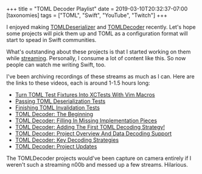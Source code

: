 +++
title = "TOML Decoder Playlist"
date = 2019-03-10T20:32:37-07:00
[taxonomies]
tags = ["TOML", "Swift", "YouTube", "Twitch"]
+++

I enjoyed making [TOMLDeserializer][] and [TOMLDecoder][] recently. Let's hope
some projects will pick them up and TOML as a configuration format will start to
spead in Swift communities.

What's outstanding about these projects is that I started working on them while
[streaming][]. Personally, I consume a lot of content like this. So now people
can watch me writing Swift, too.

I've been archiving recordings of these streams as much as I can. Here are the
links to these videos, each is around 1-1.5 hours long:

- [Turn TOML Test Fixtures Into XCTests With Vim Macros](https://youtu.be/XLLlCEfuFLw)
- [Passing TOML Deserialization Tests](https://youtu.be/Ztq3K3cq8f0)
- [Finishing TOML Invalidation Tests](https://youtu.be/GTCYSIc6n3U)
- [TOML Decoder: The Beginning](https://youtu.be/HP2Wzh8MVvg)
- [TOML Decoder: Filling In Missing Implementation Pieces](https://youtu.be/EZ7VpbrLkH0)
- [TOML Decoder: Adding The First TOML Decoding Strategy!](https://youtu.be/bISMVVWOHKg)
- [TOML Decoder: Project Overview And Data Decoding Support](https://youtu.be/oOOS4bnhwx4)
- [TOML Decoder: Key Decoding Strategies](https://youtu.be/9yDtXsrMtbU)
- [TOML Decoder: Project Updates](https://youtu.be/g1V872HL4Dk)

The TOMLDecoder projects would've been capture on camera entirely if I weren't
such a streaming n00b and messed up a few streams. Hilarious.

[TOMLDeserializer]: https://github.com/dduan/TOMLDeserializer
[TOMLDecoder]: https://github.com/dduan/TOMLDecoder
[streaming]: https://twitch.tv/daniel_duan
